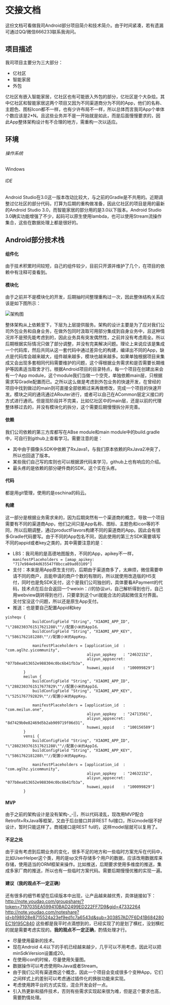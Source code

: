 # 交接文档
这份文档可看做我司Android部分项目简介和技术简介。由于时间紧凑，若有遗漏可通过QQ/微信666233联系我询问。

## 项目描述

我司项目主要分为三大部分：

- 亿社区
- 智能家居
- 外包

亿社区有嵌入智能家居，亿社区也有可能嵌入外包的部分，亿社区是个大杂烩。其中亿社区和智能家居这两个项目又因为不同渠道商分为不同的App，他们的名称、主题色、图标Icon都不一样，也有少许布局不一样，所以总体而言我司App个单体个数应该是2*N。且这些业务并不是一开始就是如此，而是后面慢慢要求的，因此App整体架构设计有不合理的地方，需重构一次以适应。

## 环境
###### 操作系统
Windows

###### IDE
Android Studio在3.0这一版本改动比较大，与之前的Gradle是不共用的。近期调整过亿社区的部分代码，打算为后期的重构做准备，因此亿社区的项目是用的最新的Android Studio 3.0，而智能家居的部分用的是3.0以下版本。Android Studio 3.0确实功能增强了不少，起码可以原生使用lambda，也可以使用Stream流操作集合，这些在数据处理上都是很好的。


## Android部分技术栈
#### 组件化
由于技术积累时间较短，自己的组件较少，目前只开源并维护了几个，在项目的依赖中有注释可查看到。

#### 模块化
由于之前并不是模块化的开发，后期抽时间整理重构过一次，因此整体结构关系应该是如下图所示：

![架构图](https://i.imgur.com/IwjarzT.png)

整体架构从上依赖至下，下层为上层提供服务。架构的设计主要是为了应对我们公司外包业务和自身业务，在做外包同时汲取可用部分集成到自身业务中，且这种情况并不是预先能考虑到的，因此业务具有突发偶然性，之前并没有考虑周全。所以后期根据实际情况只做了部分调整，并没有完美解决问题。理论上来说应该是集成一个代码库，然后共同从这一套代码中通过差异化的构建，编译出不同的App，缺点是代码库会越来越大，组件越来越多，模块也越来越多。如果单独根据项目来集成又会出现多套相同代码需要维护的问题，这个得根据业务需求和是否需要长期维护等因素适当取舍才行。根据Android项目的目录特点，每一个项目在创建出来会有一个App module，这个module我们当做一个空壳，单独依赖main层，只根据需求写Gradle配置而已。之所以这么做是考虑到外包业务的快速开发，在曾经的项目中找到做过的main则可直接全部依赖过来再做修改，完成一个项目的快速开发。模块之间的通讯通过ARouter进行，或者可以自己在ACommon层定义接口的方式进行通讯。但是现阶段并不完美，比如亿社区中的main层，还是以前的代理整体移过去的，并没有模块化的拆分，这个需要后期慢慢拆分并完善。

#### 依赖
我们公司依赖的第三方库都写在ABse module和main module中的build.gradle中，可自行到github上查看学习。需要注意的是：
- 其中由于摄像头SDK中依赖了RxJava1，与我们原本依赖的RxJava2冲突了，所以也回退了版本。
- 某些我们自己写的库则也可以根据源代码来学习，github上也有响应的介绍。
- 最头疼的是依赖的部分硬件商的SDK，这个实在头疼。

#### 代码
都是用git管理，使用的是oschina的码云。

#### 构建
这一部分是根据业务需求来的，因为后期突然有一个渠道商的概念，导致一个项目需要有不同的渠道商App，他们之间只是App名称、图标、主题色和icon等的不同，所以后期调整，通过productFlavors构建不同的渠道商的App。因此会有很多Gradle代码要写。由于不同的App包名不同，因此使用的第三方SDK需要填写不同的appid或者key之类的，其中需要注意的是：
- LBS：我司用的是高德地图服务，不同的App，apikey不一样，```manifestPlaceholders = [amap_apikey: "717e984e84d635547f8bcca89ad03109"]```
- 支付：本来是用App原生支付的，后期由于渠道商多了，太麻烦，微信需要申请不同的商户，且能申请的商户个数的有限的，所以就使用改造版的H5支付，同时也是免SDK支付，这个是我们公司独创的，具体要看APayment的代码，技术点在后台会返回一个weixin：//的协议uri，自己解析得到也行，自己用webview跳转得到也行，只要拿到这个uri就能合法的调起微信支付界面。支付宝没这个问题，所以还是原生App支付。
- 推送：也是要自己配置Appid和key
```
yishequ {
            buildConfigField "String", "XIAOMI_APP_ID", "\"2882303761517621288\""//配置小米的AppId。
            buildConfigField "String", "XIAOMI_APP_KEY", "\"5861762181288\""//配置小米的AppKey。

            manifestPlaceholders = [application_id  : "com.aglhz.yicommunity",
                                    aliyun_appkey   : "24632152",
                                    aliyun_appsecret: "077b8ea013652e988304c0bc6b41fb3a",
                                    huawei_appid    : "100099829"]
        }
        meilun {
            buildConfigField "String", "XIAOMI_APP_ID", "\"2882303761517677829\""//配置小米的AppId。
            buildConfigField "String", "XIAOMI_APP_KEY", "\"5251767792829\""//配置小米的AppKey。

            manifestPlaceholders = [application_id  : "com.meilun.one",
                                    aliyun_appkey   : "24713561",
                                    aliyun_appsecret: "8d7429b0e82469d5b2ab909719f06d31",
                                    huawei_appid    : "100156589"]
        }
        vensi {
            buildConfigField "String", "XIAOMI_APP_ID", "\"2882303761517621288\""//配置小米的AppId。
            buildConfigField "String", "XIAOMI_APP_KEY", "\"5861762181288\""//配置小米的AppKey。

            manifestPlaceholders = [application_id  : "com.aglhz.yicommunity",
                                    aliyun_appkey   : "24632152",
                                    aliyun_appsecret: "077b8ea013652e988304c0bc6b41fb3a",
                                    huawei_appid    : "100099829"]
        }
```

#### MVP
由于之前的架构设计是没有架构-_-||，所以代码凌乱，现改用MVP配合Retrofit+RxJava等框架，又由于后台接口并非REST ful接口，所以model层不好设计，暂时只能这样了。商城接口是REST ful的，这样model层就可以复用了。

#### 不足之处
由于没有考虑到后期业务的变化，很多不足的地方和一些临时方案充斥在代码中，比如UserHelper这个类，用的是sp文件存储多个用户的数据，应该改用数据库来存储，使用适当的ORM框架来操作。比如推送，后期要求使用多维度的推送，集成多家厂商的推送，所以也有一些临时方案代码。需要后期慢慢优雅的实现一遍。

#### 建议（**我的观点不一定正确**）
还有很多的细节希望在后续版本中出现，让产品越来越优秀，具体链接如下：
http://note.youdao.com/groupshare/?token=7197035EA599410BAD2499ED222FF7D9&gid=47332264
http://note.youdao.com/noteshare?id=b198928e8715524a23ef9ed1c7a6543d&sub=303857AD7F6D41B684280EC19195C840
这些都是我平时点滴想到的，已经实现了的是划了横杠，没划横杠的就是需要考虑实现的。**我的观点不一定正确**，酌情处理才行。
- 尽量使用最新的技术。
- 现在Android 4.4以下的手机已经越来越少，几乎可以不用考虑，因此可以把minSdkVersion设置成20。
- 在使用icon的时候，尽量使用矢量图。
- 数据操作可以考虑使用RxJava或者Stream。
- 由于我们公司有渠道商这个概念，因此一个项目会变成很多个变种App，它们之间样式上的差别可以考虑通过插件化的换肤功能来实现。
- 考虑使用跨平台的方式实现，混合开发会好一点。
- 引入热更新和插件技术，否则有些需求实现起来很为难，但是这个要求也高，需要酌情处理。






























